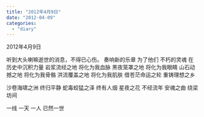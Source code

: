 ```yaml
---
title: "2012年4月9日"
date: "2012-04-09"
categories: 
  - "diary"
---
```


2012年4月9日

听到大头喇嘛逝世的消息，不得已心伤。 奏响新的乐章 为了他们 不朽的灵魂 在历史中沉积力量 岩浆流经之地 将化为我血脉 黑夜笼罩之地 将化为我眼睛 山石动撼之地 将化为我骨骼 洪流覆盖之地 将化为我肌肤 借苍茫命运之轮 重铸理想之乡

沙卷海啸之洲 终归平静 蛇毒蛟猛之泽 终有人烟 星夜之花 不经流年 安魂之曲 绕梁坊间

一线 一天 一人 已然一世
